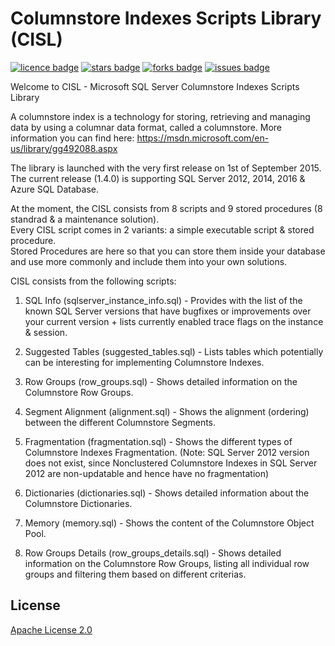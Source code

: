 # Columnstore Indexes Scripts Library (CISL)
[![licence badge]][licence]
[![stars badge]][stars]
[![forks badge]][forks]
[![issues badge]][issues]

[licence badge]:https://img.shields.io/badge/License-Apache%202.0-blue.svg
[stars badge]:https://img.shields.io/github/stars/NikoNeugebauer/CISL.svg
[forks badge]:https://img.shields.io/github/forks/NikoNeugebauer/CISL.svg
[issues badge]:https://img.shields.io/github/issues/NikoNeugebauer/CISL.svg

[licence]:https://github.com/NikoNeugebauer/CISL/blob/master/LICENSE
[stars]:https://github.com/NikoNeugebauer/CISL/stargazers
[forks]:https://github.com/NikoNeugebauer/CISL/network
[issues]:https://github.com/NikoNeugebauer/CISL/issues

Welcome to CISL - Microsoft SQL Server Columnstore Indexes Scripts Library

A columnstore index is a technology for storing, retrieving and managing data by using a columnar data format, called a columnstore. More information you can find here: https://msdn.microsoft.com/en-us/library/gg492088.aspx

The library is launched with the very first release on 1st of September 2015. 
The current release (1.4.0) is supporting SQL Server 2012, 2014, 2016 & Azure SQL Database.  

At the moment, the CISL consists from 8 scripts and 9 stored procedures (8 standrad & a maintenance solution).  
Every CISL script comes in 2 variants: a simple executable script & stored procedure.  
Stored Procedures are here so that you can store them inside your database and use more commonly and include them into your own solutions.  

CISL consists from the following scripts:  

1. SQL Info (sqlserver_instance_info.sql) - Provides with the list of the known SQL Server versions that have bugfixes or improvements over your current version + lists currently enabled trace flags on the instance & session.  

2. Suggested Tables (suggested_tables.sql) - Lists tables which potentially can be interesting for implementing Columnstore Indexes.  

3. Row Groups (row_groups.sql) - Shows detailed information on the Columnstore Row Groups.  

4. Segment Alignment (alignment.sql) - Shows the alignment (ordering) between the different Columnstore Segments.  

5. Fragmentation (fragmentation.sql) - Shows the different types of Columnstore Indexes Fragmentation.  (Note: SQL Server 2012 version does not exist, since Nonclustered Columnstore Indexes in SQL Server 2012 are non-updatable and hence have no fragmentation)

6. Dictionaries (dictionaries.sql) - Shows detailed information about the Columnstore Dictionaries.  

7. Memory (memory.sql) - Shows the content of the Columnstore Object Pool.  

8. Row Groups Details (row_groups_details.sql) - Shows detailed information on the Columnstore Row Groups, listing all individual row groups and filtering them based on different criterias. 


## License
[Apache License 2.0](\LICENSE)
